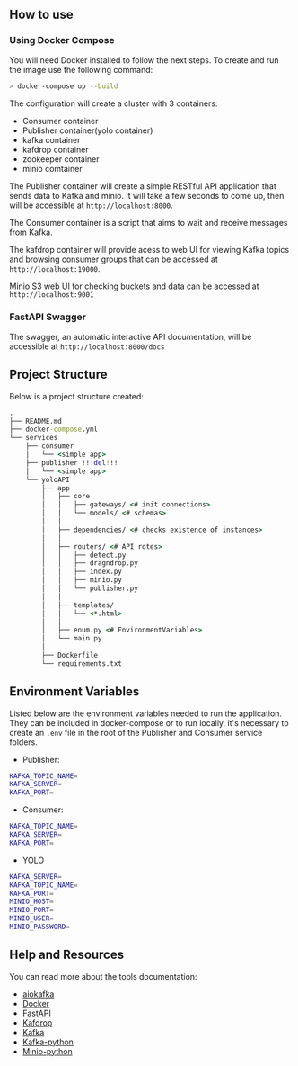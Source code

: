 ## How to use

### Using Docker Compose 
You will need Docker installed to follow the next steps. To create and run the image use the following command:

```bash
> docker-compose up --build
```

The configuration will create a cluster with 3 containers:

- Consumer container
- Publisher container(yolo container)
- kafka container
- kafdrop container
- zookeeper container
- minio comtainer

The Publisher container will create a simple RESTful API application that sends data to Kafka and minio. It will take a few seconds to come up, then will be accessible at `http://localhost:8000`.

The Consumer container is a script that aims to wait and receive messages from Kafka.

The kafdrop container will provide acess to  web UI for viewing Kafka topics and browsing consumer groups that can be accessed at `http://localhost:19000`.

Minio S3 web UI for checking buckets and data can be accessed at `http://localhost:9001`

### FastAPI Swagger

The swagger, an automatic interactive API documentation, will be accessible at `http://localhost:8000/docs`


## Project Structure
Below is a project structure created:
```cmd
.
├── README.md
├── docker-compose.yml
└── services
    ├── consumer
    │   └── <simple app>
    ├── publisher !!!del!!!
    │   └── <simple app>
    └── yoloAPI
        ├── app
        │   ├── core
        │   │   ├── gateways/ <# init connections>
        │   │   └── models/ <# schemas>
        │   │
        │   ├── dependencies/ <# checks existence of instances>
        │   │
        │   ├── routers/ <# API rotes>
        │   │   ├── detect.py
        │   │   ├── dragndrop.py
        │   │   ├── index.py
        │   │   ├── minio.py
        │   │   └── publisher.py
        │   │
        │   ├── templates/ 
        │   │   └── <*.html>
        │   │
        │   ├── enum.py <# EnvironmentVariables>
        │   └── main.py
        │
        ├── Dockerfile
        └── requirements.txt
```

## Environment Variables
Listed below are the environment variables needed to run the application. They can be included in docker-compose or to run locally, it's necessary to create an `.env` file in the root of the Publisher and Consumer service folders.

- Publisher:
```bash
KAFKA_TOPIC_NAME=
KAFKA_SERVER=
KAFKA_PORT=
```

- Consumer:
```bash
KAFKA_TOPIC_NAME=
KAFKA_SERVER=
KAFKA_PORT=
```

- YOLO
```bash
KAFKA_SERVER=
KAFKA_TOPIC_NAME=
KAFKA_PORT=
MINIO_HOST=
MINIO_PORT=
MINIO_USER=
MINIO_PASSWORD=
```


## Help and Resources
You can read more about the tools documentation:

- [aiokafka](https://aiokafka.readthedocs.io/en/stable/ka)
- [Docker](https://docs.docker.com/get-started/overview/)
- [FastAPI](https://fastapi.tiangolo.com)
- [Kafdrop](https://github.com/obsidiandynamics/kafdrop)
- [Kafka](https://kafka.apache.org)
- [Kafka-python](https://kafka-python.readthedocs.io/en/master/)
- [Minio-python](https://min.io/docs/minio/linux/developers/python/API.html)
